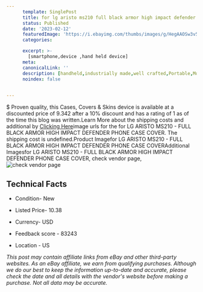 ```yaml
---
      template: SinglePost
      title: for lg aristo ms210 full black armor high impact defender phone case cover
      status: Published
      date: '2023-02-12'
      featuredImage: 'https://i.ebayimg.com/thumbs/images/g/HegAAOSw3v5Ytkdj/s-l225.jpg'
      categories: 

      excerpt: >-
        [smartphone,device ,hand held device]
      meta:
      canonicalLink: ''
      description: [handheld,industrially made,well crafted,Portable,Mobile,Compact,Convenient,Lightweight,Maneuverable,Man-portable,Miniature,Carriable,Hand-held,Light,Holdable,Transportable,Mobile device,Pocket-sized,On-the-go,Wireless,Cordless,Compact size,Convenient size, smartphone,device ,hand held device]
      noindex: false

        
---
```

$
    Proven quality, this Cases, Covers & Skins device is available at a discounted price of 9.342 after a 10% discount and has a rating of 1 as of the time this blog was written.Learn More about the shipping costs and additional by [Clicking Here](https://www.ebay.com/itm/351994146576?hash=item51f47c6f10%3Ag%3AHegAAOSw3v5Ytkdj&mkevt=1&mkcid=1&mkrid=711-53200-19255-0&campid=%253CePNCampaignId%253E&customid=%253CreferenceId%253E&toolid=10049)image urls for the for LG ARISTO MS210 - FULL BLACK ARMOR HIGH IMPACT DEFENDER PHONE CASE COVER. The shipping cost is undefined.Product Imagefor LG ARISTO MS210 - FULL BLACK ARMOR HIGH IMPACT DEFENDER PHONE CASE COVERAdditional Imagesfor LG ARISTO MS210 - FULL BLACK ARMOR HIGH IMPACT DEFENDER PHONE CASE COVER, check vendor page, ![check vendor page](https://origin-galleryplus.ebayimg.com/ws/web/351994146576_2_0_1/225x225.jpg,https://origin-galleryplus.ebayimg.com/ws/web/351994146576_3_0_1/225x225.jpg,https://origin-galleryplus.ebayimg.com/ws/web/351994146576_4_0_1/225x225.jpg,https://origin-galleryplus.ebayimg.com/ws/web/351994146576_5_0_1/225x225.jpg)
    
    

 ## Technical Facts 



     
      

 - Condition- New 


      

 - Listed Price- 10.38 


      

 - Currency- USD 


      

 - Feedback score - 83243 


      

 - Location - US 


      
      

 *_This post may contain affiliate links from eBay and other third-party websites. As an eBay affiliate, we earn from qualifying purchases. Although we do our best to keep the information up-to-date and accurate, please check the date and all details with the vendor's website before making a purchase. Not all data may be accurate._*



    
    
    
    
    
